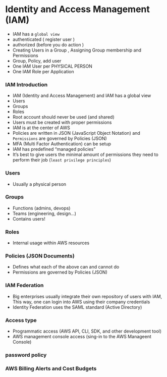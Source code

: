 # Identity and Access Management (IAM)
- IAM has a ```global view```
- authenticated ( register user )
- authorized (before you do action )
- Creating Users in a Group , Assigning Group membership and Permissions
- Group, Policy, add user
- One IAM User per PHYSICAL PERSON
- One IAM Role per Application
### IAM Introduction
- IAM (Identity and Access Management) and IAM has a global view
- Users
- Groups
- Roles
- Root account should never be used (and shared)
- Users must be created with proper permissions
- IAM is at the center of AWS
- Policies are written in JSON (JavaScript Object Notation) and ```Permissions``` are governed by Policies (JSON)
- MFA (Multi Factor Authentication) can be setup
- IAM has predefined “managed policies”
- It’s best to give users the minimal amount of permissions they need to perform their job (```least privilege principles```)
### Users
- Usually a physical person
### Groups
- Functions (admins, devops)
- Teams (engineering, design…)
- Contains users!
### Roles
- Internal usage within AWS resources
### Policies (JSON Documents)
- Defines what each of the above can and cannot do
- Permissions are governed by Policies (JSON)
### IAM Federation
- Big enterprises usually integrate their own repository of users with IAM, This way, one can login into AWS using their company credentials
- Identity Federation uses the SAML standard (Active Directory)
### Access type
- Programmatic access (AWS API, CLI, SDK, and other development tool)
- AWS management console access (sing-in to the AWS Manageent Console)
### password policy
### AWS Billing Alerts and Cost Budgets
